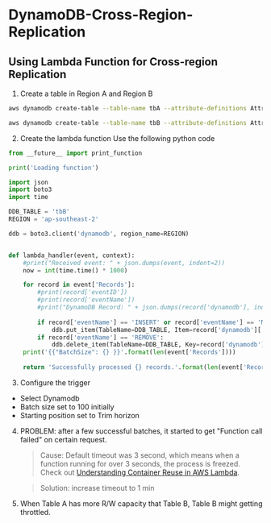 # DynamoDB-Cross-Region-Replication

## Using Lambda Function for Cross-region Replication
1. Create a table in Region A and Region B
```sh
aws dynamodb create-table --table-name tbA --attribute-definitions AttributeName=ID,AttributeType=S --key-schema AttributeName=ID,KeyType=HASH --provisioned-throughput ReadCapacityUnits=10,WriteCapacityUnits=10 --region us-east-1

aws dynamodb create-table --table-name tbB --attribute-definitions AttributeName=ID,AttributeType=S --key-schema AttributeName=ID,KeyType=HASH --provisioned-throughput ReadCapacityUnits=10,WriteCapacityUnits=10 --region ap-southeast-2
```

2. Create the lambda function
Use the following python code
```python
from __future__ import print_function

print('Loading function')

import json
import boto3
import time

DDB_TABLE = 'tbB'
REGION = 'ap-southeast-2'

ddb = boto3.client('dynamodb', region_name=REGION)


def lambda_handler(event, context):
    #print("Received event: " + json.dumps(event, indent=2))
    now = int(time.time() * 1000)

    for record in event['Records']:
        #print(record['eventID'])
        #print(record['eventName'])
        #print("DynamoDB Record: " + json.dumps(record['dynamodb'], indent=2))
        
        if record['eventName'] == 'INSERT' or record['eventName'] == 'MODIFY':
            ddb.put_item(TableName=DDB_TABLE, Item=record['dynamodb']['NewImage'])
        if record['eventName'] == 'REMOVE':
            ddb.delete_item(TableName=DDB_TABLE, Key=record['dynamodb']['Keys'])
    print('{{"BatchSize": {} }}'.format(len(event['Records'])))
        
    return 'Successfully processed {} records.'.format(len(event['Records']))
```

3. Configure the trigger
- Select Dynamodb
- Batch size set to 100 initially
- Starting position set to Trim horizon

4. PROBLEM: after a few successful batches, it started to get "Function call failed" on certain request.
    > Cause: Default timeout was 3 second, which means when a function running for over 3 seconds, the process is freezed. Check out [Understanding Container Reuse in AWS Lambda](https://aws.amazon.com/blogs/compute/container-reuse-in-lambda/).
    
    > Solution: increase timeout to 1 min

5. When Table A has more R/W capacity that Table B, Table B might getting throttled.

